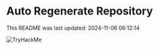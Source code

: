 # Auto Regenerate Repository

This README was last updated: 2024-11-06 06:12:14

 ![TryHackMe](https://tryhackme.com/badge/533634)
